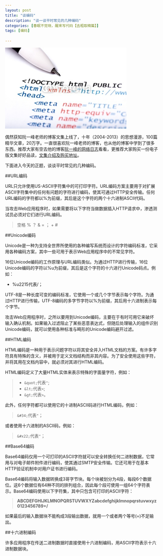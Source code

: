 ```yaml
---
layout: post
title: "谈编码"
description: "谈一谈平时常见的几种编码"
categories: [春眠不觉晓，醒来写代码【去粗取精篇】]
tags: [编码]

---
```


![image](/assets/images/2014-06-15-encode.jpg)

偶然获知阮一峰老师的博客文集上线了，十年（2004-2013）的思想漫游，100篇精华文章，20万字。一直很喜欢阮一峰老师的博客，也从他的博客中学到了很多东西。推荐大家有空去他的博客[阮一峰的网络日志](http://www.ruanyifeng.com)看看，更推荐大家购买一份电子版文集好好品读，[文集介绍及购买地址](http://www.ruanyifeng.com/blog/2014/05/my_blog_book.html)。

<!-- more -->

下面进入今天的正题，谈谈平时常见的几种编码。

##URL编码

URL只允许使用US-ASCII字符集中的可打印字符。URL编码方案主要用于对扩展ASCII字符集中的任何有问题的字符进行编码，使其可通过HTTP安全传输。任何URL编码的字符都以%为前缀，其后是这个字符的两个十六进制ASCII代码。

当攻击Web应用程序时，如果需要将以下字符当做数据插入HTTP请求中，渗透测试员必须对它们进行URL编码。

> 空格  %  ？  &  =  ；  +  #


##Unicode编码

Unicode是一种为支持全世界所使用的各种编写系统而设计的字符编码标准，它采用各种编码方案，其中一些可用于表示Web应用程序中的不常见字符。

16位Unicode编码的工作原理与URL编码类似。为通过HTTP进行传输，16位Unicode编码的字符以%u为前缀，其后是这个字符的十六进行Unicode码点。例如：

* %u2215代表/；

UTF-8是一种长度可变的编码标准，它使用一个或几个字节表示每个字符。为通过HTTP进行传输，UTF-8编码的多字节字符以%为前缀，其后用十六进制表示每个字节。

攻击Web应用程序时，之所以要用到Unicode编码，主要在于有时可用它来破坏输入确认机制。如果输入过滤阻止了某些恶意表达式，但随后处理输入的组件识别Unicode编码，就可以使用各种标准与畸形的Unicode编码避开过滤。

##HTML编码

HTML编码是一种用于表示问题字符以将其安全并入HTML文档的方案。有许多字符具有特殊的含义，并被用于定义文档结构而非其内容。为了安全使用这些字符，并将其用在文档内容中，就必须对其进行HTML编码。

HTML编码定义了大量HTML实体来表示特殊的字面量字符，例如：

> * `&quot;`代表`"`;
> * `&lt;`代表`<`;
> * `&gt;`代表`>`。

此外，任何字符都可以使用它的十进制ASCII码进行HTML编码，例如：

> `&#34;`代表`"`；

或者使用十六进制的ASCII码，例如：

>`&#x22;`代表`"`；

##Base64编码

Base64编码仅用一个可打印的ASCII字符就可以安全转换任何二进制数据，它常用与对电子邮件附件进行编码，使其通过SMTP安全传输。它还可用于在基本HTTP验证机制中对用户证书进行编码。

Base64编码将输入数据转换成3哥字节块。每个块被划分为4段，每段6个数据位。这6个数据位有64种不同的排列组合，因此每个段可使用一组64个字符表示。Base64编码使用以下字符集，其中只包含可打印的ASCII字符：

> **ABCDEFGHIJKLMNOPQRSTUVWXYZabcdefghijklmnopqrstuvwxyz0123456789+/**

如果最后的输入数据块不能构成3段输出数据，就用一个或者两个等号(=)不足输出。


##十六进制编码

许多应用程序在传送二进制数据时直接使用十六进制编码，用ASCII字符表示十六进制数据块。
